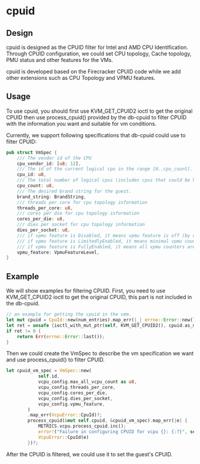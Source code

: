 # cpuid

## Design

cpuid is designed as the CPUID filter for Intel and AMD CPU Identification. Through CPUID configuration, we could set CPU topology, Cache topology, PMU status and other features for the VMs. 

cpuid is developed based on the Firecracker CPUID code while we add other extensions such as CPU Topology and VPMU features.

## Usage
To use cpuid, you should first use KVM_GET_CPUID2 ioctl to get the original CPUID then use process_cpuid() provided by the db-cpuid to filter CPUID with the information you want and suitable for vm conditions.

Currently, we support following specifications that db-cpuid could use to filter CPUID:
```rust
pub struct VmSpec {
    /// The vendor id of the CPU
    cpu_vendor_id: [u8; 12],
    /// The id of the current logical cpu in the range [0..cpu_count].
    cpu_id: u8,
    /// The total number of logical cpus (includes cpus that could be hotplugged).
    cpu_count: u8,
    /// The desired brand string for the guest.
    brand_string: BrandString,
    /// threads per core for cpu topology information
    threads_per_core: u8,
    /// cores per die for cpu topology information
    cores_per_die: u8,
    /// dies per socket for cpu topology information
    dies_per_socket: u8,
    /// if vpmu feature is Disabled, it means vpmu feature is off (by default)
    /// if vpmu feature is LimitedlyEnabled, it means minimal vpmu counters are supported (cycles and instructions)
    /// if vpmu feature is FullyEnabled, it means all vpmu counters are supported
    vpmu_feature: VpmuFeatureLevel,
}
```

## Example
We will show examples for filtering CPUID. 
First, you need to use KVM_GET_CPUID2 ioctl to get the original CPUID, this part is not included in the db-cpuid.

```rust
// an example for getting the cpuid in the vmm.
let mut cpuid = CpuId::new(num_entries).map_err(|_| errno::Error::new(libc::ENOMEM))?;
let ret = unsafe {ioctl_with_mut_ptr(self, KVM_GET_CPUID2(), cpuid.as_mut_fam_struct_ptr())};
if ret != 0 {
    return Err(errno::Error::last());
}
```

Then we could create the VmSpec to describe the vm specification we want and use process_cpuid() to filter CPUID.

```rust
let cpuid_vm_spec = VmSpec::new(
            self.id,
            vcpu_config.max_all_vcpu_count as u8,
            vcpu_config.threads_per_core,
            vcpu_config.cores_per_die,
            vcpu_config.dies_per_socket,
            vcpu_config.vpmu_feature,
        )
        .map_err(VcpuError::CpuId)?;
        process_cpuid(&mut self.cpuid, &cpuid_vm_spec).map_err(|e| {
            METRICS.vcpu.process_cpuid.inc();
            error!("Failure in configuring CPUID for vcpu {}: {:?}", self.id, e);
            VcpuError::CpuId(e)
        })?;
```

After the CPUID is filtered, we could use it to set the guest's CPUID.
